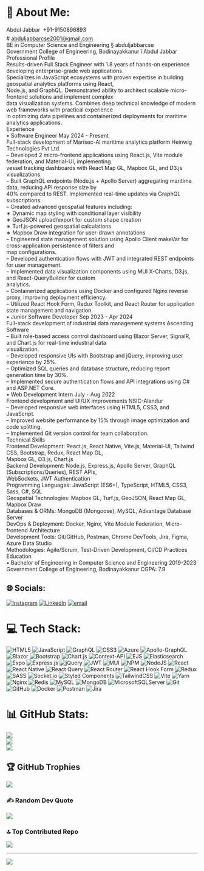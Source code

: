 # 💫 About Me:
Abdul Jabbar  +91-9150896893<br># abduljabbarcse2001@gmail.com<br>BE in Computer Science and Engineering § abduljabbarcse<br>Government College of Engineering, Bodinayakkanur ï Abdul Jabbar<br>Professional Profile<br>Results-driven Full Stack Engineer with 1.8 years of hands-on experience developing enterprise-grade web applications.<br>Specializes in JavaScript ecosystems with proven expertise in building geospatial analytics platforms using React,<br>Node.js, and GraphQL. Demonstrated ability to architect scalable micro-frontend solutions and implement complex<br>data visualization systems. Combines deep technical knowledge of modern web frameworks with practical experience<br>in optimizing data pipelines and containerized deployments for maritime analytics applications.<br>Experience<br>• Software Engineer May 2024 - Present<br>Full-stack development of Marisec-AI maritime analytics platform Heinwig Technologies Pvt Ltd<br>– Developed 2 micro-frontend applications using React.js, Vite module federation, and Material-UI, implementing<br>vessel tracking dashboards with React Map GL, Mapbox GL, and D3.js visualizations.<br>– Built GraphQL endpoints (Node.js + Apollo Server) aggregating maritime data, reducing API response size by<br>40% compared to REST. Implemented real-time updates via GraphQL subscriptions.<br>– Created advanced geospatial features including:<br>∗ Dynamic map styling with conditional layer visibility<br>∗ GeoJSON upload/export for custom shape creation<br>∗ Turf.js-powered geospatial calculations<br>∗ Mapbox Draw integration for user-drawn annotations<br>– Engineered state management solution using Apollo Client makeVar for cross-application persistence of filters and<br>map configurations.<br>– Developed authentication flows with JWT and integrated REST endpoints for user management.<br>– Implemented data visualization components using MUI X-Charts, D3.js, and React-QueryBuilder for custom<br>analytics.<br>– Containerized applications using Docker and configured Nginx reverse proxy, improving deployment efficiency.<br>– Utilized React Hook Form, Redux Toolkit, and React Router for application state management and navigation.<br>• Junior Software Developer Sep 2023 - Apr 2024<br>Full-stack development of industrial data management systems Ascending Software<br>– Built role-based access control dashboard using Blazor Server, SignalR, and Chart.js for real-time industrial data<br>visualization.<br>– Developed responsive UIs with Bootstrap and jQuery, improving user experience by 25%.<br>– Optimized SQL queries and database structure, reducing report generation time by 30%.<br>– Implemented secure authentication flows and API integrations using C# and ASP.NET Core.<br>• Web Development Intern July - Aug 2022<br>Frontend development and UI/UX improvements NSIC-Alandur<br>– Developed responsive web interfaces using HTML5, CSS3, and JavaScript.<br>– Improved website performance by 15% through image optimization and code splitting.<br>– Implemented Git version control for team collaboration.<br>Technical Skills<br>Frontend Development: React.js, React Native, Vite.js, Material-UI, Tailwind CSS, Bootstrap, Redux, React Map GL,<br>Mapbox GL, D3.js, Chart.js<br>Backend Development: Node.js, Express.js, Apollo Server, GraphQL (Subscriptions/Queries), REST APIs,<br>WebSockets, JWT Authentication<br>Programming Languages: JavaScript (ES6+), TypeScript, HTML5, CSS3, Sass, C#, SQL<br>Geospatial Technologies: Mapbox GL, Turf.js, GeoJSON, React Map GL, Mapbox Draw<br>Databases & ORMs: MongoDB (Mongoose), MySQL, Advantage Database Server<br>DevOps & Deployment: Docker, Nginx, Vite Module Federation, Micro-frontend Architecture<br>Development Tools: Git/GitHub, Postman, Chrome DevTools, Jira, Figma, Azure Data Studio<br>Methodologies: Agile/Scrum, Test-Driven Development, CI/CD Practices<br>Education<br>• Bachelor of Engineering in Computer Science and Engineering 2019-2023<br>Government College of Engineering, Bodinayakkanur CGPA: 7.9


## 🌐 Socials:
[![Instagram](https://img.shields.io/badge/Instagram-%23E4405F.svg?logo=Instagram&logoColor=white)](https://instagram.com/abd_ul_31) [![LinkedIn](https://img.shields.io/badge/LinkedIn-%230077B5.svg?logo=linkedin&logoColor=white)](https://linkedin.com/in/https://www.linkedin.com/in/abdul-jabbar-427331288/) [![email](https://img.shields.io/badge/Email-D14836?logo=gmail&logoColor=white)](mailto:abduljabbarcse2001@gmail.com) 

# 💻 Tech Stack:
![HTML5](https://img.shields.io/badge/html5-%23E34F26.svg?style=for-the-badge&logo=html5&logoColor=white) ![JavaScript](https://img.shields.io/badge/javascript-%23323330.svg?style=for-the-badge&logo=javascript&logoColor=%23F7DF1E) ![GraphQL](https://img.shields.io/badge/-GraphQL-E10098?style=for-the-badge&logo=graphql&logoColor=white) ![CSS3](https://img.shields.io/badge/css3-%231572B6.svg?style=for-the-badge&logo=css3&logoColor=white) ![Azure](https://img.shields.io/badge/azure-%230072C6.svg?style=for-the-badge&logo=microsoftazure&logoColor=white) ![Apollo-GraphQL](https://img.shields.io/badge/-ApolloGraphQL-311C87?style=for-the-badge&logo=apollo-graphql) ![Blazor](https://img.shields.io/badge/blazor-%235C2D91.svg?style=for-the-badge&logo=blazor&logoColor=white) ![Bootstrap](https://img.shields.io/badge/bootstrap-%238511FA.svg?style=for-the-badge&logo=bootstrap&logoColor=white) ![Chart.js](https://img.shields.io/badge/chart.js-F5788D.svg?style=for-the-badge&logo=chart.js&logoColor=white) ![Context-API](https://img.shields.io/badge/Context--Api-000000?style=for-the-badge&logo=react) ![EJS](https://img.shields.io/badge/ejs-%23B4CA65.svg?style=for-the-badge&logo=ejs&logoColor=black) ![Elasticsearch](https://img.shields.io/badge/elasticsearch-%230377CC.svg?style=for-the-badge&logo=elasticsearch&logoColor=white) ![Expo](https://img.shields.io/badge/expo-1C1E24?style=for-the-badge&logo=expo&logoColor=#D04A37) ![Express.js](https://img.shields.io/badge/express.js-%23404d59.svg?style=for-the-badge&logo=express&logoColor=%2361DAFB) ![jQuery](https://img.shields.io/badge/jquery-%230769AD.svg?style=for-the-badge&logo=jquery&logoColor=white) ![JWT](https://img.shields.io/badge/JWT-black?style=for-the-badge&logo=JSON%20web%20tokens) ![MUI](https://img.shields.io/badge/MUI-%230081CB.svg?style=for-the-badge&logo=mui&logoColor=white) ![NPM](https://img.shields.io/badge/NPM-%23CB3837.svg?style=for-the-badge&logo=npm&logoColor=white) ![NodeJS](https://img.shields.io/badge/node.js-6DA55F?style=for-the-badge&logo=node.js&logoColor=white) ![React](https://img.shields.io/badge/react-%2320232a.svg?style=for-the-badge&logo=react&logoColor=%2361DAFB) ![React Native](https://img.shields.io/badge/react_native-%2320232a.svg?style=for-the-badge&logo=react&logoColor=%2361DAFB) ![React Query](https://img.shields.io/badge/-React%20Query-FF4154?style=for-the-badge&logo=react%20query&logoColor=white) ![React Router](https://img.shields.io/badge/React_Router-CA4245?style=for-the-badge&logo=react-router&logoColor=white) ![React Hook Form](https://img.shields.io/badge/React%20Hook%20Form-%23EC5990.svg?style=for-the-badge&logo=reacthookform&logoColor=white) ![Redux](https://img.shields.io/badge/redux-%23593d88.svg?style=for-the-badge&logo=redux&logoColor=white) ![SASS](https://img.shields.io/badge/SASS-hotpink.svg?style=for-the-badge&logo=SASS&logoColor=white) ![Socket.io](https://img.shields.io/badge/Socket.io-black?style=for-the-badge&logo=socket.io&badgeColor=010101) ![Styled Components](https://img.shields.io/badge/styled--components-DB7093?style=for-the-badge&logo=styled-components&logoColor=white) ![TailwindCSS](https://img.shields.io/badge/tailwindcss-%2338B2AC.svg?style=for-the-badge&logo=tailwind-css&logoColor=white) ![Vite](https://img.shields.io/badge/vite-%23646CFF.svg?style=for-the-badge&logo=vite&logoColor=white) ![Yarn](https://img.shields.io/badge/yarn-%232C8EBB.svg?style=for-the-badge&logo=yarn&logoColor=white) ![Nginx](https://img.shields.io/badge/nginx-%23009639.svg?style=for-the-badge&logo=nginx&logoColor=white) ![Redis](https://img.shields.io/badge/redis-%23DD0031.svg?style=for-the-badge&logo=redis&logoColor=white) ![MySQL](https://img.shields.io/badge/mysql-4479A1.svg?style=for-the-badge&logo=mysql&logoColor=white) ![MongoDB](https://img.shields.io/badge/MongoDB-%234ea94b.svg?style=for-the-badge&logo=mongodb&logoColor=white) ![MicrosoftSQLServer](https://img.shields.io/badge/Microsoft%20SQL%20Server-CC2927?style=for-the-badge&logo=microsoft%20sql%20server&logoColor=white) ![Git](https://img.shields.io/badge/git-%23F05033.svg?style=for-the-badge&logo=git&logoColor=white) ![GitHub](https://img.shields.io/badge/github-%23121011.svg?style=for-the-badge&logo=github&logoColor=white) ![Docker](https://img.shields.io/badge/docker-%230db7ed.svg?style=for-the-badge&logo=docker&logoColor=white) ![Postman](https://img.shields.io/badge/Postman-FF6C37?style=for-the-badge&logo=postman&logoColor=white) ![Jira](https://img.shields.io/badge/jira-%230A0FFF.svg?style=for-the-badge&logo=jira&logoColor=white)
# 📊 GitHub Stats:
![](https://github-readme-stats.vercel.app/api?username=abduljabbarcse&theme=dark&hide_border=false&include_all_commits=true&count_private=true)<br/>
![](https://nirzak-streak-stats.vercel.app/?user=abduljabbarcse&theme=dark&hide_border=false)<br/>
![](https://github-readme-stats.vercel.app/api/top-langs/?username=abduljabbarcse&theme=dark&hide_border=false&include_all_commits=true&count_private=true&layout=compact)

## 🏆 GitHub Trophies
![](https://github-profile-trophy.vercel.app/?username=abduljabbarcse&theme=radical&no-frame=false&no-bg=false&margin-w=4)

### ✍️ Random Dev Quote
![](https://quotes-github-readme.vercel.app/api?type=horizontal&theme=radical)

### 🔝 Top Contributed Repo
![](https://github-contributor-stats.vercel.app/api?username=abduljabbarcse&limit=5&theme=dark&combine_all_yearly_contributions=true)

---
[![](https://visitcount.itsvg.in/api?id=abduljabbarcse&icon=0&color=0)](https://visitcount.itsvg.in)

<!-- Proudly created with GPRM ( https://gprm.itsvg.in ) -->
